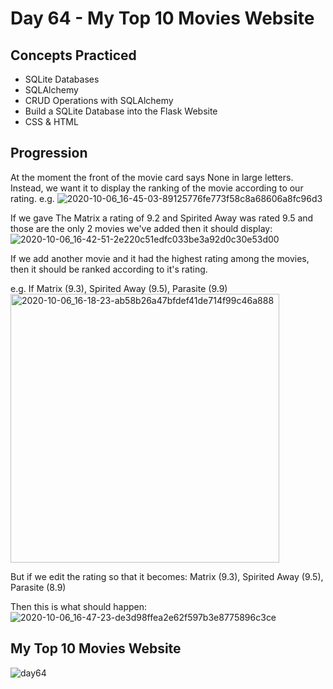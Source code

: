 # Day 64 - My Top 10 Movies Website
## Concepts Practiced
- SQLite Databases
- SQLAlchemy
- CRUD Operations with SQLAlchemy
- Build a SQLite Database into the Flask Website
- CSS & HTML

## Progression
At the moment the front of the movie card says None in large letters.
Instead, we want it to display the ranking of the movie according to our rating. e.g.
![2020-10-06_16-45-03-89125776fe773f58c8a68606a8fc96d3](https://user-images.githubusercontent.com/78344685/174010776-7a84035a-30db-4069-b809-e9a7fb8d6607.gif)

If we gave The Matrix a rating of 9.2 and Spirited Away was rated 9.5 and those are the only 2 movies we've added then it should display:
![2020-10-06_16-42-51-2e220c51edfc033be3a92d0c30e53d00](https://user-images.githubusercontent.com/78344685/174010780-dacaf9f6-5a14-4e85-b418-a9e1278c0af1.gif)

If we add another movie and it had the highest rating among the movies, then it should be ranked according to it's rating.

e.g. If Matrix (9.3), Spirited Away (9.5), Parasite (9.9)
<img width="430" alt="2020-10-06_16-18-23-ab58b26a47bfdef41de714f99c46a888" src="https://user-images.githubusercontent.com/78344685/174010782-a1cc308b-242d-49b1-a736-a5042076dcab.png">

But if we edit the rating so that it becomes: Matrix (9.3), Spirited Away (9.5), Parasite (8.9)

Then this is what should happen:
![2020-10-06_16-47-23-de3d98ffea2e62f597b3e8775896c3ce](https://user-images.githubusercontent.com/78344685/174010783-7a11002e-7f11-499c-9084-1f1dc471b7ee.gif)


## My Top 10 Movies Website
![day64](https://user-images.githubusercontent.com/98851253/162594261-6130be7b-e06b-452f-b0cb-b45cb6e76b47.gif)
